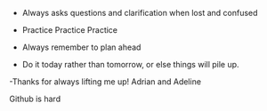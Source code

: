-  Always asks questions and clarification when lost and confused  
- Practice Practice Practice

- Always remember to plan ahead
- Do it today rather than tomorrow, or else things will pile up.

-Thanks for always lifting me up! Adrian and Adeline

Github is hard
